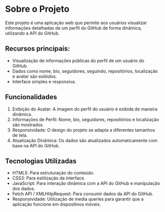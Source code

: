 
# Sobre o Projeto

Este projeto é uma aplicação web que permite aos usuários visualizar informações detalhadas de um perfil do GitHub de forma dinâmica, utilizando a API do GitHub.

## Recursos principais:

* Visualização de informações públicas do perfil de um usuário do GitHub.
* Dados como nome, bio, seguidores, seguindo, repositórios, localização e avatar são exibidos.
* Interface simples e responsiva.

## Funcionalidades
1. Exibição do Avatar: A imagem do perfil do usuário é exibida de maneira dinâmica.
2. Informações de Perfil: Nome, bio, seguidores, repositórios e localização são mostrados.
3. Responsividade: O design do projeto se adapta a diferentes tamanhos de tela.
4. Atualização Dinâmica: Os dados são atualizados automaticamente com base na API do GitHub.

## Tecnologias Utilizadas
* HTML5: Para estruturação do conteúdo.
* CSS3: Para estilização da interface.
* JavaScript: Para interação dinâmica com a API do GitHub e manipulação dos dados.
* Fetch API / XMLHttpRequest: Para consumir dados da API do GitHub.
* Responsividade: Utilização de media queries para garantir que a aplicação funcione em dispositivos móveis.